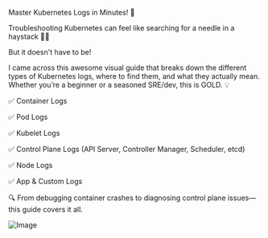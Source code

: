 Master Kubernetes Logs in Minutes! 📘

Troubleshooting Kubernetes can feel like searching for a needle in a haystack 🧵✨

But it doesn't have to be!

I came across this awesome visual guide that breaks down the different types of Kubernetes logs, where to find them, and what they actually mean. Whether you’re a beginner or a seasoned SRE/dev, this is GOLD. 💡

✅ Container Logs

✅ Pod Logs

✅ Kubelet Logs

✅ Control Plane Logs (API Server, Controller Manager, Scheduler, etcd)

✅ Node Logs

✅ App & Custom Logs

🔍 From debugging container crashes to diagnosing control plane issues—this guide covers it all.

![Image](https://github.com/user-attachments/assets/64d1aba3-4ab4-420c-85df-f56fe4275ef0)
